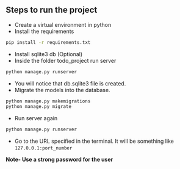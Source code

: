 ## Steps to run the project
- Create a virtual environment in python
- Install the requirements
```sh
pip install -r requirements.txt
```
- Install sqlite3 db (Optional)
- Inside the folder todo_project run server
```sh
python manage.py runserver
```
- You will notice that db.sqlite3 file is created.
- Migrate the models into the database.
```sh
python manage.py makemigrations
python manage.py migrate
```
- Run server again
```sh
python manage.py runserver
```
- Go to the URL specified in the terminal. It will be something like `127.0.0.1:port_number`
  
**Note- Use a strong password for the user**
